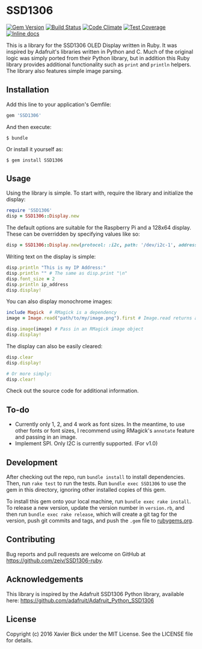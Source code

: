 # SSD1306

[![Gem Version](https://badge.fury.io/rb/SSD1306.svg)](https://badge.fury.io/rb/SSD1306) [![Build Status](https://travis-ci.org/zeiv/SSD1306-ruby.svg?branch=master)](https://travis-ci.org/zeiv/SSD1306-ruby) [![Code Climate](https://codeclimate.com/github/zeiv/SSD1306-ruby/badges/gpa.svg)](https://codeclimate.com/github/zeiv/SSD1306-ruby) [![Test Coverage](https://codeclimate.com/github/zeiv/SSD1306-ruby/badges/coverage.svg)](https://codeclimate.com/github/zeiv/SSD1306-ruby/coverage) [![Inline docs](http://inch-ci.org/github/zeiv/SSD1306-ruby.svg?branch=master)](http://inch-ci.org/github/zeiv/SSD1306-ruby)

This is a library for the SSD1306 OLED Display written in Ruby.  It was inspired by Adafruit's libraries written in Python and C.  Much of the original logic was simply ported from their Python library, but in addition this Ruby library provides additional functionality such as `print` and `println` helpers.  The library also features simple image parsing.

## Installation

Add this line to your application's Gemfile:

```ruby
gem 'SSD1306'
```

And then execute:

    $ bundle

Or install it yourself as:

    $ gem install SSD1306

## Usage

Using the library is simple.  To start with, require the library and initialize the display:

```ruby
require 'SSD1306'
disp = SSD1306::Display.new
```

The default options are suitable for the Raspberry Pi and a 128x64 display.  These can be overridden by specifying values like so:

```ruby
disp = SSD1306::Display.new(protocol: :i2c, path: '/dev/i2c-1', address: 0x3C, width: 128, height: 64)
```

Writing text on the display is simple:

```ruby
disp.println "This is my IP Address:"
disp.println "" # The same as disp.print "\n"
disp.font_size = 2
disp.println ip_address
disp.display!
```

You can also display monochrome images:

```ruby
include Magick  # RMagick is a dependency
image = Image.read("path/to/my/image.png").first # Image.read returns an array

disp.image(image) # Pass in an RMagick image object
disp.display!
```

The display can also be easily cleared:

```ruby
disp.clear
disp.display!

# Or more simply:
disp.clear!
```

Check out the source code for additional information.

## To-do

* Currently only 1, 2, and 4 work as font sizes. In the meantime, to use other fonts or font sizes, I recommend using RMagick's `annotate` feature and passing in an image.
* Implement SPI.  Only I2C is currently supported. (For v1.0)

## Development

After checking out the repo, run `bundle install` to install dependencies. Then, run `rake test` to run the tests. Run `bundle exec SSD1306` to use the gem in this directory, ignoring other installed copies of this gem.

To install this gem onto your local machine, run `bundle exec rake install`. To release a new version, update the version number in `version.rb`, and then run `bundle exec rake release`, which will create a git tag for the version, push git commits and tags, and push the `.gem` file to [rubygems.org](https://rubygems.org).

## Contributing

Bug reports and pull requests are welcome on GitHub at https://github.com/zeiv/SSD1306-ruby.

## Acknowledgements

This library is inspired by the Adafruit SSD1306 Python library, available here: https://github.com/adafruit/Adafruit_Python_SSD1306

## License

Copyright (c) 2016 Xavier Bick under the MIT License.  See the LICENSE file for details.
